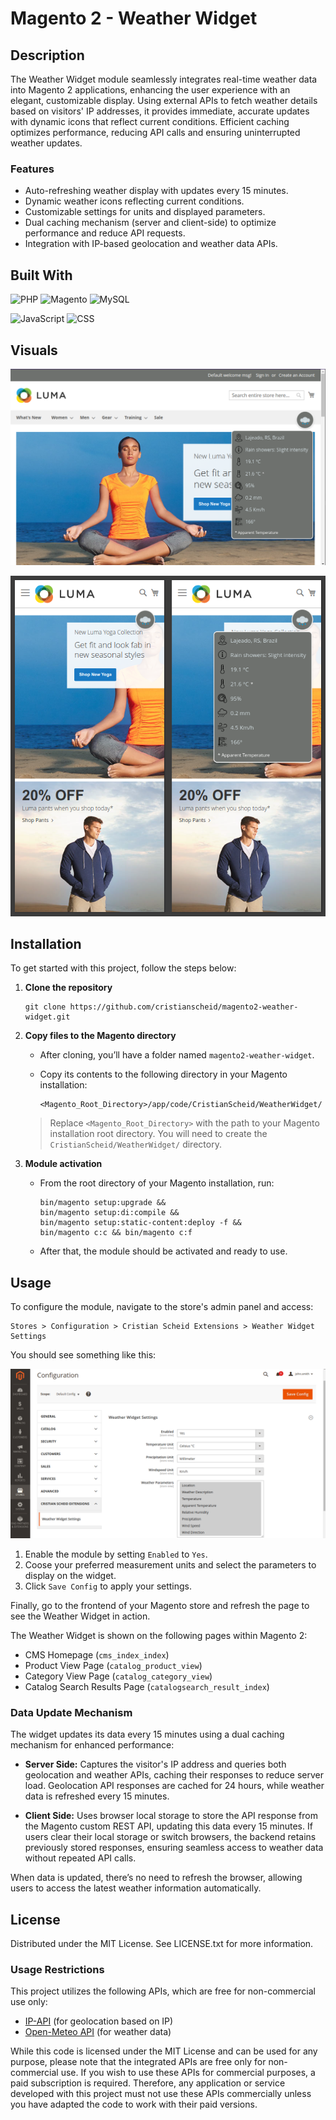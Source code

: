# Magento 2 - Weather Widget

## Description

The Weather Widget module seamlessly integrates real-time weather data into Magento 2 applications, enhancing the user experience with an elegant, customizable display. Using external APIs to fetch weather details based on visitors' IP addresses, it provides immediate, accurate updates with dynamic icons that reflect current conditions. Efficient caching optimizes performance, reducing API calls and ensuring uninterrupted weather updates.

### Features

- Auto-refreshing weather display with updates every 15 minutes.
- Dynamic weather icons reflecting current conditions.
- Customizable settings for units and displayed parameters.
- Dual caching mechanism (server and client-side) to optimize performance and reduce API requests.
- Integration with IP-based geolocation and weather data APIs.

## Built With

![PHP](https://img.shields.io/badge/PHP-8.3-gray?logo=php&style=for-the-badge)
![Magento](https://img.shields.io/badge/Magento-2.4.7-gray?logo=magento&style=for-the-badge)
![MySQL](https://img.shields.io/badge/MySQL-8.0-gray?logo=mysql&style=for-the-badge)

![JavaScript](https://img.shields.io/badge/JavaScript-ES6-gray?logo=javascript&style=for-the-badge)
![CSS](https://img.shields.io/badge/CSS-CSS3-gray?logo=css3&style=for-the-badge)

## Visuals

![desktop](.github/desktop.png)

![mobile](.github/mobile.png)

## Installation

To get started with this project, follow the steps below:

1.  **Clone the repository**

    ```
    git clone https://github.com/cristianscheid/magento2-weather-widget.git
    ```

2.  **Copy files to the Magento directory**

    - After cloning, you’ll have a folder named `magento2-weather-widget`.
    - Copy its contents to the following directory in your Magento installation:

      ```
      <Magento_Root_Directory>/app/code/CristianScheid/WeatherWidget/
      ```

    > Replace `<Magento_Root_Directory>` with the path to your Magento installation root directory. You will need to create the `CristianScheid/WeatherWidget/` directory.

3.  **Module activation**

    - From the root directory of your Magento installation, run:

      ```
      bin/magento setup:upgrade &&
      bin/magento setup:di:compile &&
      bin/magento setup:static-content:deploy -f &&
      bin/magento c:c && bin/magento c:f
      ```

    - After that, the module should be activated and ready to use.

## Usage

To configure the module, navigate to the store's admin panel and access:

```
Stores > Configuration > Cristian Scheid Extensions > Weather Widget Settings
```

You should see something like this:

![config](.github/config.png)

1. Enable the module by setting `Enabled` to `Yes`.
2. Coose your preferred measurement units and select the parameters to display on the widget.
3. Click `Save Config` to apply your settings.

Finally, go to the frontend of your Magento store and refresh the page to see the Weather Widget in action.

The Weather Widget is shown on the following pages within Magento 2:

- CMS Homepage (`cms_index_index`)
- Product View Page (`catalog_product_view`)
- Category View Page (`catalog_category_view`)
- Catalog Search Results Page (`catalogsearch_result_index`)

### Data Update Mechanism

The widget updates its data every 15 minutes using a dual caching mechanism for enhanced performance:

- **Server Side:** Captures the visitor's IP address and queries both geolocation and weather APIs, caching their responses to reduce server load. Geolocation API responses are cached for 24 hours, while weather data is refreshed every 15 minutes.

- **Client Side:** Uses browser local storage to store the API response from the Magento custom REST API, updating this data every 15 minutes. If users clear their local storage or switch browsers, the backend retains previously stored responses, ensuring seamless access to weather data without repeated API calls.

When data is updated, there’s no need to refresh the browser, allowing users to access the latest weather information automatically.

## License

Distributed under the MIT License. See LICENSE.txt for more information.

### Usage Restrictions

This project utilizes the following APIs, which are free for non-commercial use only:

- [IP-API](https://ip-api.com/docs/) (for geolocation based on IP)
- [Open-Meteo API](https://open-meteo.com/en/docs) (for weather data)

While this code is licensed under the MIT License and can be used for any purpose, please note that the integrated APIs are free only for non-commercial use. If you wish to use these APIs for commercial purposes, a paid subscription is required. Therefore, any application or service developed with this project must not use these APIs commercially unless you have adapted the code to work with their paid versions.
